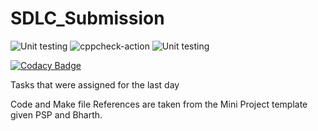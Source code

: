 # SDLC_Submission

![Unit testing](https://github.com/99002525/SDLC_Submission/workflows/Unit%20testing/badge.svg) ![cppcheck-action](https://github.com/99002525/SDLC_Submission/workflows/cppcheck-action/badge.svg) ![Unit testing](https://github.com/99002525/SDLC_Submission/workflows/Unit%20testing/badge.svg)

[![Codacy Badge](https://api.codacy.com/project/badge/Grade/adc1f6dfd37b481ca30cd1cfa0bf2131)](https://app.codacy.com/manual/99002525/SDLC_Submission?utm_source=github.com&utm_medium=referral&utm_content=99002525/SDLC_Submission&utm_campaign=Badge_Grade_Dashboard)

Tasks that were assigned for the last day


Code and Make file References are taken from the Mini Project template given PSP and Bharth.  
